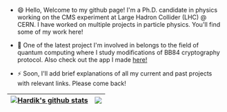 - 😄 Hello, Welcome to my github page! 
I'm a Ph.D. candidate in physics working on the CMS experiment at Large Hadron Collider (LHC) @ CERN. I have worked on multiple projects in particle physics. You'll find some of my work here! 

- 🌱 One of the latest project I'm involved in belongs to the field of quantum computing where I study modifications of BB84 cryptography protocol. Also check out the app I made [here!](https://bb84-cloning.herokuapp.com/) 

- ⚡ Soon, I'll add brief explanations of all my current and past projects with relevant links. Please come back!


| <a href="https://github.com/anuraghazra/github-readme-stats"><img align="center" src="https://github-readme-stats.vercel.app/api?username=hardikroutray&show_icons=true&include_all_commits=false&theme=radical&count_private=true&hide_border=true" alt="Hardik's github stats" /></a> |<a href="https://github.com/anuraghazra/github-readme-stats"><img align="center" src="https://github-readme-stats.vercel.app/api/top-langs/?username=hardikroutray&exclude_repo=hardikroutray.github.io,personal-website&hide=JupyterNotebook&langs_count=4&layout=compact&theme=buefy&hide_border=true" /></a> |
| ------------- | ------------- |

<!--

**hardikroutray/hardikroutray** is a ✨ _special_ ✨ repository because its `README.md` (this file) appears on your GitHub profile.

Here are some ideas to get you started:

- 🔭 I’m currently working on ...
- 🌱 I’m currently learning ...
- 👯 I’m looking to collaborate on ...
- 🤔 I’m looking for help with ...
- 💬 Ask me about ...
- 📫 How to reach me: ...
- 😄 Pronouns: ...
- ⚡ Fun fact: ...
-->
